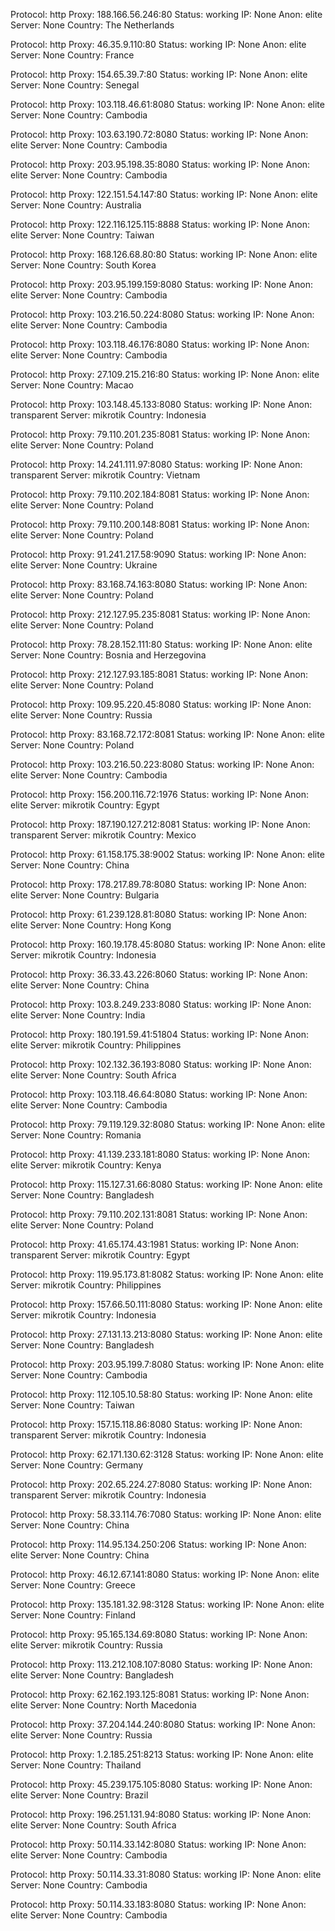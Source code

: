 Protocol: http
Proxy: 188.166.56.246:80
Status: working
IP: None
Anon: elite
Server: None
Country: The Netherlands

Protocol: http
Proxy: 46.35.9.110:80
Status: working
IP: None
Anon: elite
Server: None
Country: France

Protocol: http
Proxy: 154.65.39.7:80
Status: working
IP: None
Anon: elite
Server: None
Country: Senegal

Protocol: http
Proxy: 103.118.46.61:8080
Status: working
IP: None
Anon: elite
Server: None
Country: Cambodia

Protocol: http
Proxy: 103.63.190.72:8080
Status: working
IP: None
Anon: elite
Server: None
Country: Cambodia

Protocol: http
Proxy: 203.95.198.35:8080
Status: working
IP: None
Anon: elite
Server: None
Country: Cambodia

Protocol: http
Proxy: 122.151.54.147:80
Status: working
IP: None
Anon: elite
Server: None
Country: Australia

Protocol: http
Proxy: 122.116.125.115:8888
Status: working
IP: None
Anon: elite
Server: None
Country: Taiwan

Protocol: http
Proxy: 168.126.68.80:80
Status: working
IP: None
Anon: elite
Server: None
Country: South Korea

Protocol: http
Proxy: 203.95.199.159:8080
Status: working
IP: None
Anon: elite
Server: None
Country: Cambodia

Protocol: http
Proxy: 103.216.50.224:8080
Status: working
IP: None
Anon: elite
Server: None
Country: Cambodia

Protocol: http
Proxy: 103.118.46.176:8080
Status: working
IP: None
Anon: elite
Server: None
Country: Cambodia

Protocol: http
Proxy: 27.109.215.216:80
Status: working
IP: None
Anon: elite
Server: None
Country: Macao

Protocol: http
Proxy: 103.148.45.133:8080
Status: working
IP: None
Anon: transparent
Server: mikrotik
Country: Indonesia

Protocol: http
Proxy: 79.110.201.235:8081
Status: working
IP: None
Anon: elite
Server: None
Country: Poland

Protocol: http
Proxy: 14.241.111.97:8080
Status: working
IP: None
Anon: transparent
Server: mikrotik
Country: Vietnam

Protocol: http
Proxy: 79.110.202.184:8081
Status: working
IP: None
Anon: elite
Server: None
Country: Poland

Protocol: http
Proxy: 79.110.200.148:8081
Status: working
IP: None
Anon: elite
Server: None
Country: Poland

Protocol: http
Proxy: 91.241.217.58:9090
Status: working
IP: None
Anon: elite
Server: None
Country: Ukraine

Protocol: http
Proxy: 83.168.74.163:8080
Status: working
IP: None
Anon: elite
Server: None
Country: Poland

Protocol: http
Proxy: 212.127.95.235:8081
Status: working
IP: None
Anon: elite
Server: None
Country: Poland

Protocol: http
Proxy: 78.28.152.111:80
Status: working
IP: None
Anon: elite
Server: None
Country: Bosnia and Herzegovina

Protocol: http
Proxy: 212.127.93.185:8081
Status: working
IP: None
Anon: elite
Server: None
Country: Poland

Protocol: http
Proxy: 109.95.220.45:8080
Status: working
IP: None
Anon: elite
Server: None
Country: Russia

Protocol: http
Proxy: 83.168.72.172:8081
Status: working
IP: None
Anon: elite
Server: None
Country: Poland

Protocol: http
Proxy: 103.216.50.223:8080
Status: working
IP: None
Anon: elite
Server: None
Country: Cambodia

Protocol: http
Proxy: 156.200.116.72:1976
Status: working
IP: None
Anon: elite
Server: mikrotik
Country: Egypt

Protocol: http
Proxy: 187.190.127.212:8081
Status: working
IP: None
Anon: transparent
Server: mikrotik
Country: Mexico

Protocol: http
Proxy: 61.158.175.38:9002
Status: working
IP: None
Anon: elite
Server: None
Country: China

Protocol: http
Proxy: 178.217.89.78:8080
Status: working
IP: None
Anon: elite
Server: None
Country: Bulgaria

Protocol: http
Proxy: 61.239.128.81:8080
Status: working
IP: None
Anon: elite
Server: None
Country: Hong Kong

Protocol: http
Proxy: 160.19.178.45:8080
Status: working
IP: None
Anon: elite
Server: mikrotik
Country: Indonesia

Protocol: http
Proxy: 36.33.43.226:8060
Status: working
IP: None
Anon: elite
Server: None
Country: China

Protocol: http
Proxy: 103.8.249.233:8080
Status: working
IP: None
Anon: elite
Server: None
Country: India

Protocol: http
Proxy: 180.191.59.41:51804
Status: working
IP: None
Anon: elite
Server: mikrotik
Country: Philippines

Protocol: http
Proxy: 102.132.36.193:8080
Status: working
IP: None
Anon: elite
Server: None
Country: South Africa

Protocol: http
Proxy: 103.118.46.64:8080
Status: working
IP: None
Anon: elite
Server: None
Country: Cambodia

Protocol: http
Proxy: 79.119.129.32:8080
Status: working
IP: None
Anon: elite
Server: None
Country: Romania

Protocol: http
Proxy: 41.139.233.181:8080
Status: working
IP: None
Anon: elite
Server: mikrotik
Country: Kenya

Protocol: http
Proxy: 115.127.31.66:8080
Status: working
IP: None
Anon: elite
Server: None
Country: Bangladesh

Protocol: http
Proxy: 79.110.202.131:8081
Status: working
IP: None
Anon: elite
Server: None
Country: Poland

Protocol: http
Proxy: 41.65.174.43:1981
Status: working
IP: None
Anon: transparent
Server: mikrotik
Country: Egypt

Protocol: http
Proxy: 119.95.173.81:8082
Status: working
IP: None
Anon: elite
Server: mikrotik
Country: Philippines

Protocol: http
Proxy: 157.66.50.111:8080
Status: working
IP: None
Anon: elite
Server: mikrotik
Country: Indonesia

Protocol: http
Proxy: 27.131.13.213:8080
Status: working
IP: None
Anon: elite
Server: None
Country: Bangladesh

Protocol: http
Proxy: 203.95.199.7:8080
Status: working
IP: None
Anon: elite
Server: None
Country: Cambodia

Protocol: http
Proxy: 112.105.10.58:80
Status: working
IP: None
Anon: elite
Server: None
Country: Taiwan

Protocol: http
Proxy: 157.15.118.86:8080
Status: working
IP: None
Anon: transparent
Server: mikrotik
Country: Indonesia

Protocol: http
Proxy: 62.171.130.62:3128
Status: working
IP: None
Anon: elite
Server: None
Country: Germany

Protocol: http
Proxy: 202.65.224.27:8080
Status: working
IP: None
Anon: transparent
Server: mikrotik
Country: Indonesia

Protocol: http
Proxy: 58.33.114.76:7080
Status: working
IP: None
Anon: elite
Server: None
Country: China

Protocol: http
Proxy: 114.95.134.250:206
Status: working
IP: None
Anon: elite
Server: None
Country: China

Protocol: http
Proxy: 46.12.67.141:8080
Status: working
IP: None
Anon: elite
Server: None
Country: Greece

Protocol: http
Proxy: 135.181.32.98:3128
Status: working
IP: None
Anon: elite
Server: None
Country: Finland

Protocol: http
Proxy: 95.165.134.69:8080
Status: working
IP: None
Anon: elite
Server: mikrotik
Country: Russia

Protocol: http
Proxy: 113.212.108.107:8080
Status: working
IP: None
Anon: elite
Server: None
Country: Bangladesh

Protocol: http
Proxy: 62.162.193.125:8081
Status: working
IP: None
Anon: elite
Server: None
Country: North Macedonia

Protocol: http
Proxy: 37.204.144.240:8080
Status: working
IP: None
Anon: elite
Server: None
Country: Russia

Protocol: http
Proxy: 1.2.185.251:8213
Status: working
IP: None
Anon: elite
Server: None
Country: Thailand

Protocol: http
Proxy: 45.239.175.105:8080
Status: working
IP: None
Anon: elite
Server: None
Country: Brazil

Protocol: http
Proxy: 196.251.131.94:8080
Status: working
IP: None
Anon: elite
Server: None
Country: South Africa

Protocol: http
Proxy: 50.114.33.142:8080
Status: working
IP: None
Anon: elite
Server: None
Country: Cambodia

Protocol: http
Proxy: 50.114.33.31:8080
Status: working
IP: None
Anon: elite
Server: None
Country: Cambodia

Protocol: http
Proxy: 50.114.33.183:8080
Status: working
IP: None
Anon: elite
Server: None
Country: Cambodia

